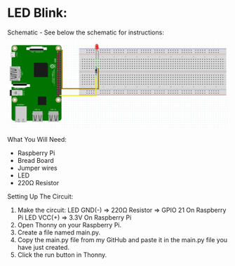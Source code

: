# LED Blink:
Schematic - See below the schematic for instructions:
 
![](Schematic.png)
 
What You Will Need:
- Raspberry Pi
- Bread Board
- Jumper wires
- LED
- 220Ω Resistor

Setting Up The Circuit:
1. Make the circuit:
   LED GND(-) => 220Ω Resistor => GPIO 21 On Raspberry Pi
   LED VCC(+) => 3.3V On Raspberry Pi
2. Open Thonny on your Raspberry Pi.
3. Create a file named main.py.
4. Copy the main.py file from my GitHub and paste it in the main.py file you have just created.
5. Click the run button in Thonny.
